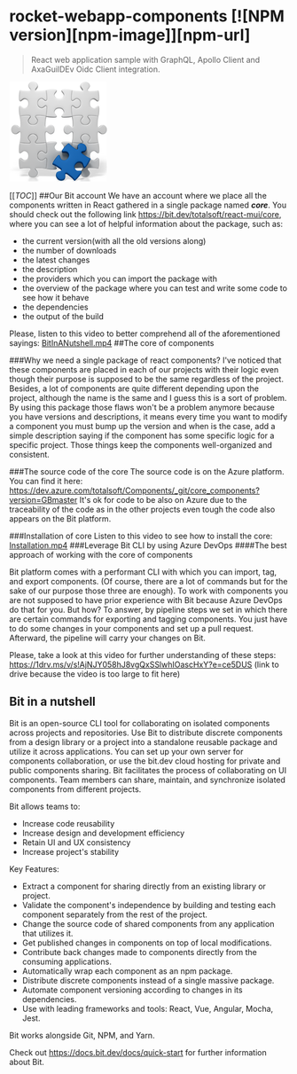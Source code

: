 # rocket-webapp-components [![NPM version][npm-image]][npm-url]
> React web application sample with GraphQL, Apollo Client and AxaGuilDEv Oidc Client integration.

![Building blocks](src/assets/img/items.png)

[[_TOC_]]
##Our Bit account
We have an account where we place all the components written in React gathered in a single package named _**core**_. 
You should check out the following link https://bit.dev/totalsoft/react-mui/core, where you can see a lot of helpful information about the package, such as:
- the current version(with all the old versions along)
- the number of downloads
- the latest changes
- the description
- the providers which you can import the package with
- the overview of the package where you can test and write some code to see how it behave
- the dependencies
- the output of the build

Please, listen to this video to better comprehend all of the aforementioned sayings:
[BitInANutshell.mp4](/.attachments/BitInANutshell-9b636096-2864-4178-983f-5f022a18b1c8.mp4)
##The core of components

###Why we need a single package of react components?
I've noticed that these components are placed in each of our projects with their logic even though their purpose is supposed to be the same regardless of the project. Besides, a lot of components are quite different depending upon the project, although the name is the same and I guess this is a sort of problem. By using this package those flaws won't be a problem anymore because you have versions and descriptions, it means every time you want to modify a component you must bump up the version and when is the case, add a simple description saying if the component has some specific logic for a specific project. Those things keep the components well-organized and consistent.

###The source code of the core
The source code is on the Azure platform. You can find it here:
https://dev.azure.com/totalsoft/Components/_git/core_components?version=GBmaster
It's ok for code to be also on Azure due to the traceability of the code as in the other projects even tough the code also appears on the Bit platform.

###Installation of core
Listen to this video to see how to install the core: [Installation.mp4](/.attachments/Installation-3cc650d4-0f9a-45a7-b81b-9bbfdda84d32.mp4)
###Leverage Bit CLI by using Azure DevOps
####The best approach of working with the core of components

Bit platform comes with a performant CLI with which you can import, tag, and export components. (Of course, there are a lot of commands but for the sake of our purpose those three are enough). To work with components you are not supposed to have prior experience with Bit because Azure DevOps do that for you. But how? To answer, by pipeline steps we set in which there are certain commands for exporting and tagging components. You just have to do some changes in your components and set up a pull request. Afterward, the pipeline will carry your changes on Bit.

Please, take a look at this video for further understanding of these steps: https://1drv.ms/v/s!AjNJY058hJ8vgQxSSlwhIOascHxY?e=ce5DUS (link to drive because the video is too large to fit here)

## Bit in a nutshell
Bit is an open-source CLI tool for collaborating on isolated components across projects and repositories.
Use Bit to distribute discrete components from a design library or a project into a standalone reusable package and utilize it across applications.
You can set up your own server for components collaboration, or use the bit.dev cloud hosting for private and public components sharing.
Bit facilitates the process of collaborating on UI components. Team members can share, maintain, and synchronize isolated components from different projects.

Bit allows teams to:
- Increase code reusability
- Increase design and development efficiency
- Retain UI and UX consistency
- Increase project's stability

Key Features:
- Extract a component for sharing directly from an existing library or project.
- Validate the component's independence by building and testing each component separately from the rest of the project.
- Change the source code of shared components from any application that utilizes it.
- Get published changes in components on top of local modifications.
- Contribute back changes made to components directly from the consuming applications.
- Automatically wrap each component as an npm package.
- Distribute discrete components instead of a single massive package.
- Automate component versioning according to changes in its dependencies.
- Use with leading frameworks and tools: React, Vue, Angular, Mocha, Jest.

Bit works alongside Git, NPM, and Yarn.

Check out https://docs.bit.dev/docs/quick-start for further information about Bit.

